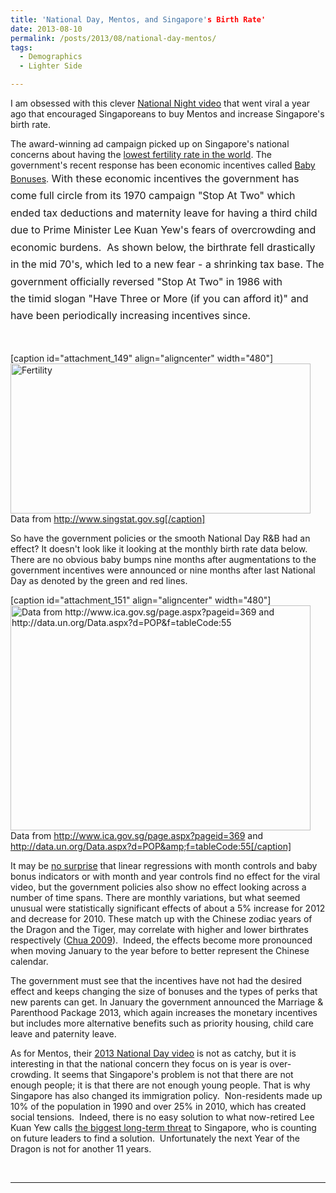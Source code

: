 ```yaml
---
title: 'National Day, Mentos, and Singapore's Birth Rate'
date: 2013-08-10
permalink: /posts/2013/08/national-day-mentos/
tags:
  - Demographics
  - Lighter Side

---
```


I am obsessed with this clever [National Night video](http://www.youtube.com/watch?feature=player_detailpage&amp;v=8jxU89x78ac) that went viral a year ago that encouraged Singaporeans to buy Mentos and increase Singapore's birth rate.

The award-winning ad campaign picked up on Singapore's national concerns about having the <a href="https://www.cia.gov/library/publications/the-world-factbook/rankorder/2127rank.html">lowest fertility rate in the world</a>. The government's recent response has been economic incentives called <a href="http://www.heybaby.sg/">Baby</a> <a href="https://www.babybonus.gov.sg/">Bonuses</a>.<span style="line-height: 1.714285714; font-size: 1rem;"> With these economic incentives the government has come full circle from its 1970 campaign "Stop At Two" which ended tax deductions and maternity leave for having a third child due to Prime Minister Lee Kuan Yew's fears of overcrowding and economic burdens.  As shown below, the birthrate fell drastically in the mid 70's</span><span style="line-height: 1.714285714; font-size: 1rem;">, which led to a new fear - a shrinking tax base. The government officially reversed "Stop At Two" in 1986 with the </span><span style="line-height: 1.714285714; font-size: 1rem;">timid slogan "Have Three or More (if you can afford it)" and have been periodically increasing incentives since.</span>

&nbsp;

[caption id="attachment_149" align="aligncenter" width="480"]<a href="https://raw.githubusercontent.com/tlscherer/tlscherer.github.io/master/images/2013-08-10-.png"><img class="size-full wp-image-149    " alt="Fertility" src="https://raw.githubusercontent.com/tlscherer/tlscherer.github.io/master/images/2013-08-10-Fertility.png" width="480" height="240" /></a> Data from http://www.singstat.gov.sg[/caption]

So have the government policies or the smooth National Day R&amp;B had an effect? It doesn't look like it looking at the monthly birth rate data below. There are no obvious baby bumps nine months after augmentations to the government incentives were announced or nine months after last National Day as denoted by the green and red lines.

[caption id="attachment_151" align="aligncenter" width="480"]<a href="https://raw.githubusercontent.com/tlscherer/tlscherer.github.io/master/images/2013-08-10-MonthlyFertility.png"><img class="size-full wp-image-151" alt="Data from http://www.ica.gov.sg/page.aspx?pageid=369 and http://data.un.org/Data.aspx?d=POP&amp;f=tableCode:55" src="https://raw.githubusercontent.com/tlscherer/tlscherer.github.io/master/images/2013-08-10-MonthlyFertility.png" width="480" height="360" /></a> Data from http://www.ica.gov.sg/page.aspx?pageid=369 and http://data.un.org/Data.aspx?d=POP&amp;f=tableCode:55[/caption]

It may be <a href="http://www.slate.com/blogs/browbeat/2012/08/10/singapore_national_night_mentos_commerical_promotes_baby_making_will_it_work_.html">no surprise</a> that linear regressions with month controls and baby bonus indicators or with month and year controls find no effect for the viral video, but the government policies also show no effect looking across a number of time spans. There are monthly variations, but what seemed unusual were statistically significant effects of about a 5% increase for 2012 and decrease for 2010. These match up with the Chinese zodiac years of the Dragon and the Tiger, may correlate with higher and lower birthrates respectively (<a href="http://mmss.wcas.northwestern.edu/thesis/articles/get/663/Chua2009.pdf">Chua 2009</a>).  Indeed, the effects become more pronounced when moving January to the year before to better represent the Chinese calendar.

The government must see that the incentives have not had the desired effect and keeps changing the size of bonuses and the types of perks that new parents can get. In January the government announced the Marriage &amp; Parenthood Package 2013, which again increases the monetary incentives but includes more alternative benefits such as priority housing, child care leave and paternity leave.

As for Mentos, their <a href="http://www.youtube.com/watch?v=xvKLcQKoETU">2013 National Day video</a> is not as catchy, but it is interesting in that the national concern they focus on is year is over-crowding. It seems that Singapore's problem is not that there are not enough people; it is that there are not enough young people. That is why Singapore has also changed its immigration policy.  Non-residents made up 10% of the population in 1990 and over 25% in 2010, which has created social tensions.  Indeed, there is no easy solution to what now-retired Lee Kuan Yew calls <a href="http://www.google.com/hostednews/afp/article/ALeqM5htMBTeL-oMaeYMKK8O0PmnoF9KLw?docId=CNG.ad67a6d6d4f90a1306df86329ed2c65d.311">the biggest long-term threat</a> to Singapore, who is counting on future leaders to find a solution.  Unfortunately the next Year of the Dragon is not for another 11 years.

&nbsp;

------